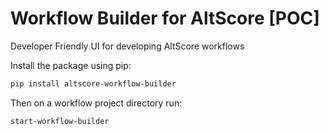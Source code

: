 # Workflow Builder for AltScore [POC]

Developer Friendly UI for developing AltScore workflows

Install the package using pip:
```bash
pip install altscore-workflow-builder
```
Then on a workflow project directory run:
```bash
start-workflow-builder
```
